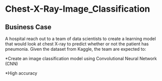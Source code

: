 # Chest-X-Ray-Image_Classification
## Business Case
A hospital reach out to a team of data scientists to create a learning model that would look at chest X-ray to predict whether or not the patient has pneumonia.
Given the dataset from Kaggle, the team are expected to:

*Create an image classification model using Convolutional Neural Network (CNN)

*High accuracy

